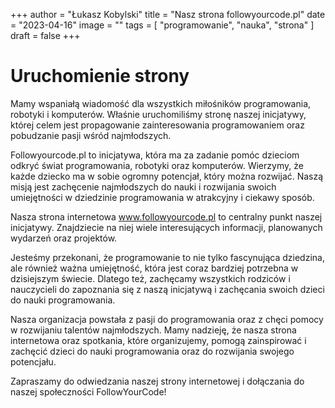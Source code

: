 +++
author = "Łukasz Kobylski"
title = "Nasz strona followyourcode.pl"
date = "2023-04-16"
image = ""
tags = [
    "programowanie", "nauka", "strona"
]
draft = false
+++

# Uruchomienie strony

Mamy wspaniałą wiadomość dla wszystkich miłośników programowania, robotyki i komputerów.
Właśnie uruchomiliśmy stronę naszej inicjatywy, której celem jest propagowanie zainteresowania programowaniem oraz pobudzanie pasji wśród najmłodszych.

Followyourcode.pl to inicjatywa, która ma za zadanie pomóc dzieciom odkryć świat programowania, robotyki oraz komputerów. Wierzymy, że każde dziecko ma w sobie ogromny potencjał, który można rozwijać. Naszą misją jest zachęcenie najmłodszych do nauki i rozwijania swoich umiejętności w dziedzinie programowania w atrakcyjny i ciekawy sposób.

Nasza strona internetowa www.followyourcode.pl to centralny punkt naszej inicjatywy. Znajdziecie na niej wiele interesujących informacji, planowanych wydarzeń oraz projektów.

Jesteśmy przekonani, że programowanie to nie tylko fascynująca dziedzina, ale również ważna umiejętność, która jest coraz bardziej potrzebna w dzisiejszym świecie. Dlatego też, zachęcamy wszystkich rodziców i nauczycieli do zapoznania się z naszą inicjatywą i zachęcania swoich dzieci do nauki programowania.

Nasza organizacja powstała z pasji do programowania oraz z chęci pomocy w rozwijaniu talentów najmłodszych. Mamy nadzieję, że nasza strona internetowa oraz spotkania, które organizujemy, pomogą zainspirować i zachęcić dzieci do nauki programowania oraz do rozwijania swojego potencjału.

Zapraszamy do odwiedzania naszej strony internetowej i dołączania do naszej społeczności FollowYourCode!
